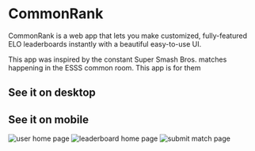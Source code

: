 # CommonRank

CommonRank is a web app that lets you make customized, fully-featured
ELO leaderboards instantly with a beautiful easy-to-use UI.

This app was inspired by the constant Super Smash Bros. matches
happening in the ESSS common room. This app is for them

## See it on desktop

## See it on mobile

![user home page](https://i.imgur.com/zCZnusG.jpg "user home page")
![leaderboard home page](https://i.imgur.com/t5oi7yg.jpg "leaderboard home page")
![submit match page](https://i.imgur.com/tk9eCMj.jpg "submit match page")
